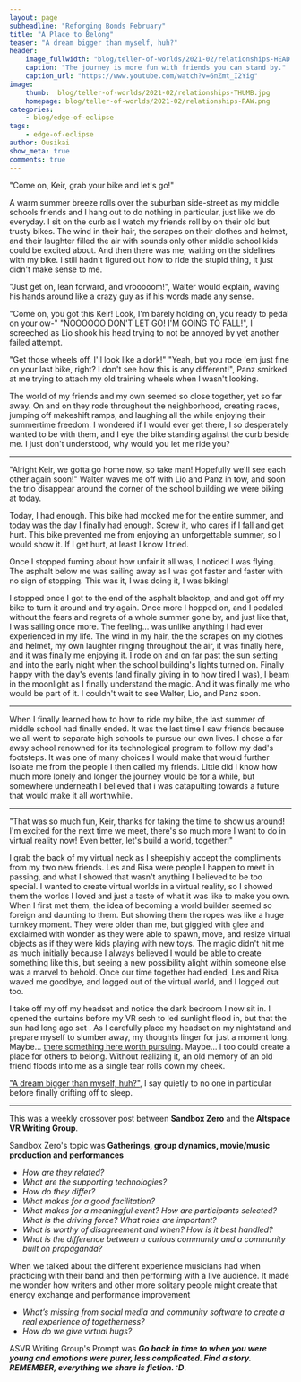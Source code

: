 ```yaml
---
layout: page
subheadline: "Reforging Bonds February"
title: "A Place to Belong"
teaser: "A dream bigger than myself, huh?"
header:
    image_fullwidth: "blog/teller-of-worlds/2021-02/relationships-HEAD.png"
    caption: "The journey is more fun with friends you can stand by."
    caption_url: "https://www.youtube.com/watch?v=6nZmt_I2Yig"
image:
    thumb:  blog/teller-of-worlds/2021-02/relationships-THUMB.jpg
    homepage: blog/teller-of-worlds/2021-02/relationships-RAW.png
categories:
    - blog/edge-of-eclipse
tags:
    - edge-of-eclipse
author: Ousikai
show_meta: true
comments: true
---
```


"Come on, Keir, grab your bike and let's go!"

A warm summer breeze rolls over the suburban side-street as my middle schools friends and I hang out to do nothing in particular, just like we do everyday. I sit on the curb as I watch my friends roll by on their old but trusty bikes. The wind in their hair, the scrapes on their clothes and helmet, and their laughter filled the air with sounds only other middle school kids could be excited about. And then there was me, waiting on the sidelines with my bike. I still hadn't figured out how to ride the stupid thing, it just didn't make sense to me. 

"Just get on, lean forward, and vrooooom!", Walter would explain, waving his hands around like a crazy guy as if his words made any sense. 

"Come on, you got this Keir! Look, I'm barely holding on, you ready to pedal on your ow-"
"NOOOOOO DON'T LET GO! I'M GOING TO FALL!", I screeched as Lio shook his head trying to not be annoyed by yet another failed attempt. 

"Get those wheels off, I'll look like a dork!"
"Yeah, but you rode 'em just fine on your last bike, right? I don't see how this is any different!", Panz smirked at me trying to attach my old training wheels when I wasn't looking.

The world of my friends and my own seemed so close together, yet so far away. On and on they rode throughout the neighborhood, creating races, jumping off makeshift ramps, and laughing all the while enjoying their summertime freedom. I wondered if I would ever get there, I so desperately wanted to be with them, and I eye the bike standing against the curb beside me. I just don't understood, why would you let me ride you?

-----

"Alright Keir, we gotta go home now, so take man! Hopefully we'll see each other again soon!" Walter waves me off with Lio and Panz in tow, and soon the trio disappear around the corner of the school building we were biking at today. 

Today, I had enough. This bike had mocked me for the entire summer, and today was the day I finally had enough. Screw it, who cares if I fall and get hurt. This bike prevented me from enjoying an unforgettable summer, so I would show it. If I get hurt, at least I know I tried.

Once I stopped fuming about how unfair it all was, I noticed I was flying. The asphalt below me was sailing away as I was got faster and faster with no sign of stopping. This was it, I was doing it, I was biking! 

I stopped once I got to the end of the asphalt blacktop, and and got off my bike to turn it around and try again. Once more I hopped on, and I pedaled without the fears and regrets of a whole summer gone by, and just like that, I was sailing once more. The feeling... was unlike anything I had ever experienced in my life. The wind in my hair, the the scrapes on my clothes and helmet, my own laughter ringing throughout the air, it was finally here, and it was finally me enjoying it. I rode on and on far past the sun setting and into the early night when the school building's lights turned on. Finally happy with the day's events (and finally giving in to how tired I was), I beam in the moonlight as I finally understand the magic. And it was finally me who would be part of it. I couldn't wait to see Walter, Lio, and Panz soon. 

-----

When I finally learned how to how to ride my bike, the last summer of middle school had finally ended. It was the last time I saw friends because we all went to separate high schools to pursue our own lives. I chose a far away school renowned for its technological program to follow my dad's footsteps. It was one of many choices I would make that would further isolate me from the people I then called my friends. Little did I know how much more lonely and longer the journey would be for a while, but somewhere underneath I believed that i was catapulting towards a future that would make it all worthwhile. 

-----

"That was so much fun, Keir, thanks for taking the time to show us around! I'm excited for the next time we meet, there's so much more I want to do in virtual reality now! Even better, let's build a world, together!"

I grab the back of my virtual neck as I sheepishly accept the compliments from my two new friends. Les and Risa were people I happen to meet in passing, and what I showed that wasn't anything I believed to be too special. I wanted to create virtual worlds in a virtual reality, so I showed them the worlds I loved and just a taste of what it was like to make you own. When I first met them, the idea of becoming a world builder seemed so foreign and daunting to them. But showing them the ropes was like a huge turnkey moment. They were older than me, but giggled with glee and exclaimed with wonder as they were able to spawn, move, and resize virtual objects as if they were kids playing with new toys. The magic didn't hit me as much initially because I always believed I would be able to create something like this, but seeing a new possibility alight within someone else was a marvel to behold. Once our time together had ended, Les and Risa waved me goodbye, and logged out of the virtual world, and I logged out too.

I take off my off my headset and notice the dark bedroom I now sit in. I opened the curtains before my VR sesh to led sunlight flood in, but that the sun had long ago set . As I carefully place my headset on my nightstand and prepare myself to slumber away, my thoughts linger for just a moment long. Maybe... [there something here worth pursuing]({{site.url}}{{site.baseurl}}/blog/perfecting-your-protagonist/the-wind-blows-over-me-part-4). Maybe... I too could create a place for others to belong. Without realizing it, an old memory of an old friend floods into me as a single tear rolls down my cheek.

["A dream bigger than myself, huh?"]({{site.url}}{{site.baseurl}}/blog/perfecting-your-protagonist/the-wind-blows-over-me-part-13), I say quietly to no one in particular before finally drifting off to sleep.

-----

This was a weekly crossover post between **Sandbox Zero** and the **Altspace VR Writing Group**. 

Sandbox Zero's topic was **Gatherings, group dynamics, movie/music production and performances**
* *How are they related?* 
* *What are the supporting technologies?* 
* *How do they differ?* 
* *What makes for a good facilitation?* 
* *What makes for a meaningful event?* *How are participants selected?* *What is the driving force?* *What roles are important?* 
* *What is worthy of disagreement and when?* *How is it best handled?* 
* *What is the difference between a curious community and a community built on propaganda?* 

When we talked about the different experience musicians had when practicing with their band and then performing with a live audience. It made me wonder how writers and other more solitary people might create that energy exchange and performance improvement 
* *What’s missing from social media and community software to create a real experience of togetherness?* 
* *How do we give virtual hugs?*

ASVR Writing Group's Prompt was ***Go back in time to when you were young and emotions were purer, less complicated. Find a story. REMEMBER, everything we share is fiction. :D***.


